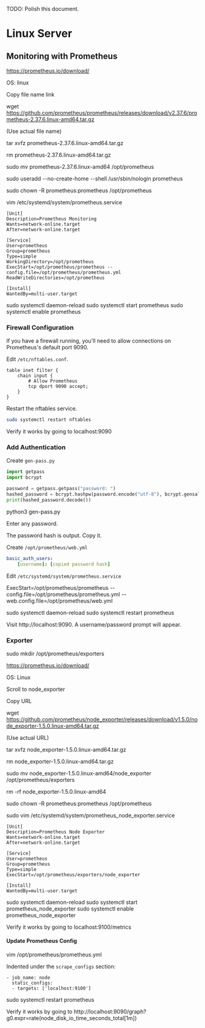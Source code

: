 TODO: Polish this document.

# Linux Server

## Monitoring with Prometheus

https://prometheus.io/download/

OS: linux

Copy file name link

wget https://github.com/prometheus/prometheus/releases/download/v2.37.6/prometheus-2.37.6.linux-amd64.tar.gz

(Use actual file name)

tar xvfz prometheus-2.37.6.linux-amd64.tar.gz

rm prometheus-2.37.6.linux-amd64.tar.gz

sudo mv prometheus-2.37.6.linux-amd64 /opt/prometheus

sudo useradd --no-create-home --shell /usr/sbin/nologin prometheus

sudo chown -R prometheus:prometheus /opt/prometheus

vim /etc/systemd/system/prometheus.service

```
[Unit]
Description=Prometheus Monitoring
Wants=network-online.target
After=network-online.target

[Service]
User=prometheus
Group=prometheus
Type=simple
WorkingDirectory=/opt/prometheus
ExecStart=/opt/prometheus/prometheus --config.file=/opt/prometheus/prometheus.yml
ReadWriteDirectories=/opt/prometheus

[Install]
WantedBy=multi-user.target
```

sudo systemctl daemon-reload
sudo systemctl start prometheus
sudo systemctl enable prometheus

### Firewall Configuration

If you have a firewall running, you'll need to allow connections on Prometheus's
default port 9090.

Edit `/etc/nftables.conf`.

```
table inet filter {
    chain input {
        # Allow Prometheus
        tcp dport 9090 accept;
    }
}
```

Restart the nftables service.

```sh
sudo systemctl restart nftables
```

Verify it works by going to localhost:9090

### Add Authentication

Create `gen-pass.py`

```python
import getpass
import bcrypt

password = getpass.getpass("password: ")
hashed_password = bcrypt.hashpw(password.encode("utf-8"), bcrypt.gensalt())
print(hashed_password.decode())
```

python3 gen-pass.py

Enter any password.

The password hash is output. Copy it.

Create `/opt/prometheus/web.yml`

```yaml
basic_auth_users:
    [username]: [copied password hash]
```

Edit `/etc/systemd/system/prometheus.service`

ExecStart=/opt/prometheus/prometheus --config.file=/opt/prometheus/prometheus.yml --web.config.file=/opt/prometheus/web.yml

sudo systemctl daemon-reload
sudo systemctl restart prometheus

Visit http://localhost:9090. A username/password prompt will appear.

### Exporter

sudo mkdir /opt/prometheus/exporters

https://prometheus.io/download/

OS: Linux

Scroll to node_exporter

Copy URL

wget https://github.com/prometheus/node_exporter/releases/download/v1.5.0/node_exporter-1.5.0.linux-amd64.tar.gz

(Use actual URL)

tar xvfz node_exporter-1.5.0.linux-amd64.tar.gz

rm node_exporter-1.5.0.linux-amd64.tar.gz

sudo mv node_exporter-1.5.0.linux-amd64/node_exporter /opt/prometheus/exporters

rm -rf node_exporter-1.5.0.linux-amd64

sudo chown -R prometheus:prometheus /opt/prometheus

sudo vim /etc/systemd/system/prometheus_node_exporter.service

```
[Unit]
Description=Prometheus Node Exporter
Wants=network-online.target
After=network-online.target

[Service]
User=prometheus
Group=prometheus
Type=simple
ExecStart=/opt/prometheus/exporters/node_exporter

[Install]
WantedBy=multi-user.target
```

sudo systemctl daemon-reload
sudo systemctl start prometheus_node_exporter
sudo systemctl enable prometheus_node_exporter

Verify it works by going to localhost:9100/metrics

#### Update Prometheus Config

vim /opt/prometheus/prometheus.yml

Indented under the `scrape_configs` section:

```
- job_name: node
  static_configs:
  - targets: ['localhost:9100']
```

sudo systemctl restart prometheus

Verify it works by going to http://localhost:9090/graph?g0.expr=rate(node_disk_io_time_seconds_total[1m])
